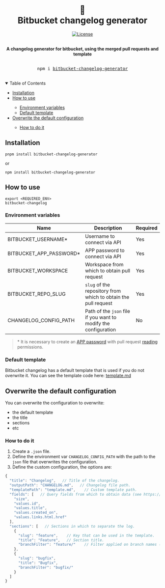 <div align="center">
    <h1>
        📓
        <br />
        Bitbucket changelog generator
        <br />
    </h1>
</div>

<div align="center">

[![License](https://img.shields.io/github/license/Alejandroid17/bitbucket-changelog?style=flat-square)](https://github.com/Alejandroid17/bitbucket-changelog/blob/main/LICENSE)

<br />
</div>

<div align="center"> 
<strong>A changelog generator for bitbucket, using the merged pull requests and template</strong>
</div>


<div align="center"> 
<br />
<pre>npm i <a href="https://www.npmjs.com/package/bitbucket-changelog-generator">bitbucket-changelog-generator</a></pre>
<br />
</div>

<!-- TABLE OF CONTENTS -->

<details open>
  <summary>Table of Contents</summary>
  <ul>
    <li><a href="#installation">Installation</a></li>
    <li><a href="#how-to-use">How to use</a></li>
    <ul>
      <li><a href="#environment-variables">Environment variables</a></li>
      <li><a href="#default-template">Default template</a></li>
    </ul>
    <li><a href="#overwrite-the-default-configuration">Overwrite the default configuration</a></li>
    <ul>
      <li><a href="#how-to-do-it">How to do it</a></li>
    </ul>
  </ul>
</details>

## Installation

```shell
pnpm install bitbucket-changelog-generator
```
or
```shell
npm install bitbucket-changelog-generator
```

## How to use

```shell
export <REQUIRED_ENV> 
bitbucket-changelog
```

### Environment variables

| Name                    | Description                                                     | Required |
|-------------------------|-----------------------------------------------------------------|----------|
| BITBUCKET_USERNAME*     | Username to connect via API                                     | Yes      |
| BITBUCKET_APP_PASSWORD* | APP password to connect via API                                 | Yes      |
| BITBUCKET_WORKSPACE     | Workspace from which to obtain pull request                     | Yes      |
| BITBUCKET_REPO_SLUG     | `slug` of the repository from which to obtain the pull request  | Yes      |
| CHANGELOG_CONFIG_PATH   | Path of the `json` file if you want to modify the configuration | No       |

> \* It is necessary to create an [APP password](https://support.atlassian.com/bitbucket-cloud/docs/app-passwords/) with pull request [reading](https://developer.atlassian.com/cloud/bitbucket/rest/intro/#scopes) permissions.

### Default template
Bitbucket changelog has a default template that is used if you do not overwrite it. You can see the template code here: [template.md](https://raw.githubusercontent.com/Alejandroid17/bitbucket-changelog/main/src/template.md)

## Overwrite the default configuration
You can overwrite the configuration to overwrite:
- the default template
- the title
- sections
- etc

### How to do it
1. Create a `.json` file.
2. Define the environment var `CHANGELOG_CONFIG_PATH` with the path to the `json` file that overwrites the configuration.
3. Define the custom configuration, the options are:

```js
{
  "title": "Changelog",   // Title of the changelog.
  "outputPath": "CHANGELOG.md",   // Changelog file path.
  "templatePath": "template.md",    // Custom template path.
  "fields": [   // Query fields from which to obtain data (see https://developer.atlassian.com/cloud/bitbucket/rest/intro/#querying)
    "size", 
    "values.id", 
    "values.title", 
    "values.created_on", 
    "values.links.html.href"
  ],
  "sections": [   // Sections in which to separate the log.
    {
      "slug": "feature",    // Key that can be used in the template.
      "title": "Feature",   // Section title.
      "branchFilter": "feature/"    // Filter applied on branch names (case-insensitive text contains).
    },
    {
      "slug": "bugfix",
      "title": "Bugfix",
      "branchFilter": "bugfix/"
    }
  ]
}
```
